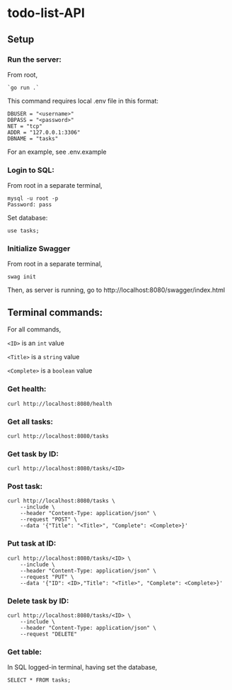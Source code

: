 # todo-list-API

## Setup

### Run the server:
 
 From root,

    `go run .`

This command requires local .env file in this format:

```
DBUSER = "<username>"
DBPASS = "<password>"
NET = "tcp"
ADDR = "127.0.0.1:3306"
DBNAME = "tasks"
```

For an example, see .env.example

### Login to SQL:

From root in a separate terminal,

    mysql -u root -p
    Password: pass

Set database:

    use tasks;

### Initialize Swagger

From root in a separate terminal,

    swag init

Then, as server is running, go to http://localhost:8080/swagger/index.html

## Terminal commands:

For all commands, 

`<ID>` is an `int` value

`<Title>` is a `string` value

`<Complete>` is a `boolean` value


### Get health:
    curl http://localhost:8080/health
    
### Get all tasks:
    curl http://localhost:8080/tasks

### Get task by ID:
    curl http://localhost:8080/tasks/<ID>

### Post task:
    curl http://localhost:8080/tasks \
        --include \
        --header "Content-Type: application/json" \
        --request "POST" \
        --data '{"Title": "<Title>", "Complete": <Complete>}'

### Put task at ID:
    curl http://localhost:8080/tasks/<ID> \
        --include \
        --header "Content-Type: application/json" \
        --request "PUT" \
        --data '{"ID": <ID>,"Title": "<Title>", "Complete": <Complete>}'

### Delete task by ID:
    curl http://localhost:8080/tasks/<ID> \
        --include \
        --header "Content-Type: application/json" \
        --request "DELETE"

### Get table:

In SQL logged-in terminal, having set the database,

    SELECT * FROM tasks;
